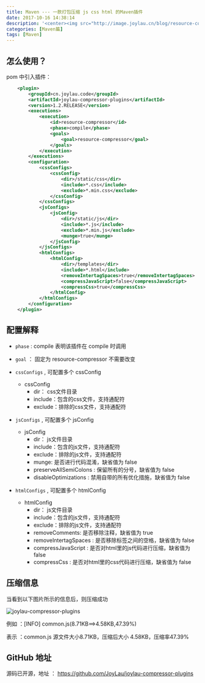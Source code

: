 ```yaml
---
title: Maven --- 一款打包压缩 js css html 的Maven插件
date: 2017-10-16 14:38:14
description: '<center><img src="http://image.joylau.cn/blog/resource-compressor.png" alt="joylau-compressor-plugins"/></center>'
categories: [Maven篇]
tags: [Maven]
---
```

<!-- more -->

## 怎么使用？
pom 中引入插件：
``` xml
    <plugin>
        <groupId>cn.joylau.code</groupId>
        <artifactId>joylau-compressor-plugins</artifactId>
        <version>1.2.RELEASE</version>
        <executions>
            <execution>
                <id>resource-compressor</id>
                <phase>compile</phase>
                <goals>
                    <goal>resource-compressor</goal>
                </goals>
            </execution>
        </executions>
        <configuration>
            <cssConfigs>
                <cssConfig>
                    <dir>/static/css</dir>
                    <include>*.css</include>
                    <exclude>*.min.css</exclude>
                </cssConfig>
            </cssConfigs>
            <jsConfigs>
                <jsConfig>
                    <dir>/static/js</dir>
                    <include>*.js</include>
                    <exclude>*.min.js</exclude>
                    <munge>true</munge>
                </jsConfig>
            </jsConfigs>
            <htmlConfigs>
                <htmlConfig>
                    <dir>/templates</dir>
                    <include>*.html</include>
                    <removeIntertagSpaces>true</removeIntertagSpaces>
                    <compressJavaScript>false</compressJavaScript>
                    <compressCss>true</compressCss>
                </htmlConfig>
            </htmlConfigs>
        </configuration>
    </plugin>
```

## 配置解释
- `phase` : compile 表明该插件在 compile 时调用
- `goal` ： 固定为 resource-compressor 不需要改变
- `cssConfigs` , 可配置多个 cssConfig
    - cssConfig 
        - dir： css文件目录
        - include：包含的css文件，支持通配符
        - exclude：排除的css文件，支持通配符


- `jsConfigs` , 可配置多个 jsConfig
    - jsConfig 
        - dir： js文件目录
        - include：包含的js文件，支持通配符
        - exclude：排除的js文件，支持通配符
        - munge: 是否进行代码混淆，缺省值为 false
        - preserveAllSemiColons : 保留所有的分号，缺省值为 false
        - disableOptimizations : 禁用自带的所有优化措施，缺省值为 false


- `htmlConfigs` , 可配置多个 htmlConfig
    - htmlConfig 
        - dir： js文件目录
        - include：包含的js文件，支持通配符
        - exclude：排除的js文件，支持通配符
        - removeComments: 是否移除注释，缺省值为 true
        - removeIntertagSpaces : 是否移除标签之间的空格，缺省值为 false
        - compressJavaScript : 是否对html里的js代码进行压缩，缺省值为 false
        - compressCss : 是否对html里的css代码进行压缩，缺省值为 false
        
## 压缩信息
当看到以下图片所示的信息后，则压缩成功

![joylau-compressor-plugins](http://image.joylau.cn/blog/resource-compressor.png)

例如 ：[INFO] common.js(8.71KB==>4.58KB,47.39%)

表示 ：common.js 源文件大小8.71KB，压缩后大小 4.58KB，压缩率47.39%


## GitHub 地址
源码已开源，地址 ： https://github.com/JoyLau/joylau-compressor-plugins